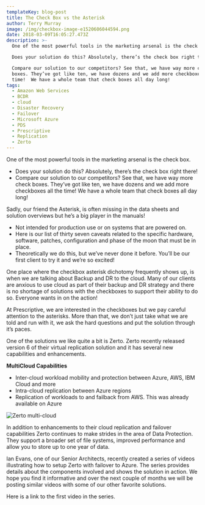 ```yaml
---
templateKey: blog-post
title: The Check Box vs the Asterisk
author: Terry Murray
image: /img/checkbox-image-e1520606044594.png
date: 2018-03-09T16:05:27.473Z
description: >-
  One of the most powerful tools in the marketing arsenal is the check box.

  Does your solution do this? Absolutely, there’s the check box right there!

  Compare our solution to our competitors? See that, we have way more check
  boxes. They’ve got like ten, we have dozens and we add more checkboxes all the
  time!  We have a whole team that check boxes all day long!
tags:
  - Amazon Web Services
  - BCDR
  - cloud
  - Disaster Recovery
  - Failover
  - Microsoft Azure
  - PDS
  - Prescriptive
  - Replication
  - Zerto
---
```

One of the most powerful tools in the marketing arsenal is the check box.

* Does your solution do this? Absolutely, there’s the check box right there!
* Compare our solution to our competitors? See that, we have way more check boxes. They’ve got like ten, we have dozens and we add more checkboxes all the time!  We have a whole team that check boxes all day long!

Sadly, our friend the Asterisk, is often missing in the data sheets and solution overviews but he’s a big player in the manuals!

* Not intended for production use or on systems that are powered on.
* Here is our list of thirty seven caveats related to the specific hardware, software, patches, configuration and phase of the moon that must be in place.
* Theoretically we do this, but we’ve never done it before. You’ll be our first client to try it and we’re so excited!

One place where the checkbox asterisk dichotomy frequently shows up, is when we are talking about Backup and DR to the cloud. Many of our clients are anxious to use cloud as part of their backup and DR strategy and there is no shortage of solutions with the checkboxes to support their ability to do so. Everyone wants in on the action!

At Prescriptive, we are interested in the checkboxes but we pay careful attention to the asterisks. More than that, we don’t just take what we are told and run with it, we ask the hard questions and put the solution through it’s paces.



One of the solutions we like quite a bit is Zerto. Zerto recently released version 6 of their virtual replication solution and it has several new capabilities and enhancements.



**MultiCloud Capabilities**

* Inter-cloud workload mobility and protection between Azure, AWS, IBM Cloud and more
* Intra-cloud replication between Azure regions
* Replication of workloads to and failback from AWS. This was already available on Azure

![Zerto multi-cloud](/img/zerto-multicloud-2.png)

In addition to enhancements to their cloud replication and failover capabilities Zerto continues to make strides in the area of Data Protection. They support a broader set of file systems, improved performance and allow you to store up to one year of data.



Ian Evans, one of our Senior Architects, recently created a series of videos illustrating how to setup Zerto with failover to Azure. The series provides details about the components involved and shows the solution in action. We hope you find it informative and over the next couple of months we will be posting similar videos with some of our other favorite solutions.



Here is a link to the first video in the series.
